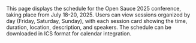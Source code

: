 This page displays the schedule for the Open Sauce 2025 conference, taking place from July 18-20, 2025. Users can view sessions organized by day (Friday, Saturday, Sunday), with each session card showing the time, duration, location, description, and speakers. The schedule can be downloaded in ICS format for calendar integration.

<!-- Generated from commit: fab06a504db0410527cd74e6512f2067be2f34e9 -->
